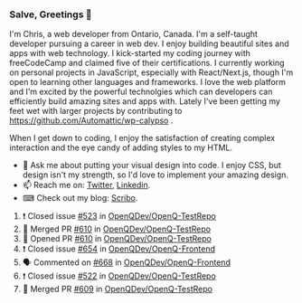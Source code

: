 ### Salve, Greetings 👋

I'm Chris, a web developer from Ontario, Canada. I'm a self-taught developer pursuing a career in web dev. I enjoy building beautiful sites and apps with web technology.
I kick-started my coding journey with freeCodeCamp and claimed five of their certifications.  I currently working on personal projects in JavaScript, especially with React/Next.js, though I'm open to learning other languages and frameworks. I love the web platform and I'm excited by the powerful technolgies which can developers can efficiently build amazing sites and apps with. Lately I've been getting my feet wet with larger projects by contributing to https://github.com/Automattic/wp-calypso .

When I get down to coding, I enjoy the satisfaction of creating complex interaction and the eye candy of adding styles to my HTML. 

- 💬 Ask me about putting your visual design into code. I enjoy CSS, but design isn't my strength, so I'd love to implement your amazing design.
- 📫 Reach me on: [Twitter](https://twitter.com/Christo28120856), [Linkedin](https://www.linkedin.com/in/christopher-stevers-07b9a5204/).
- ⌨ Check out my blog: [Scribo](https://christopherstevers.cf).
<!--
**Christopher-Stevers/Christopher-Stevers** is a ✨ _special_ ✨ repository because its `README.md` (this file) appears on your GitHub profile.

Here are some ideas to get you started:

- 🔭 I’m currently working on ...
- 🌱 I’m currently learning ...
- 👯 I’m looking to collaborate on ...
- 🤔 I’m looking for help with ...
- 😄 Pronouns: ...
- ⚡ Fun fact: ...
-->

<!--START_SECTION:activity-->
1. ❗️ Closed issue [#523](https://github.com/OpenQDev/OpenQ-TestRepo/issues/523) in [OpenQDev/OpenQ-TestRepo](https://github.com/OpenQDev/OpenQ-TestRepo)
2. 🎉 Merged PR [#610](https://github.com/OpenQDev/OpenQ-TestRepo/pull/610) in [OpenQDev/OpenQ-TestRepo](https://github.com/OpenQDev/OpenQ-TestRepo)
3. 💪 Opened PR [#610](https://github.com/OpenQDev/OpenQ-TestRepo/pull/610) in [OpenQDev/OpenQ-TestRepo](https://github.com/OpenQDev/OpenQ-TestRepo)
4. ❗️ Closed issue [#654](https://github.com/OpenQDev/OpenQ-Frontend/issues/654) in [OpenQDev/OpenQ-Frontend](https://github.com/OpenQDev/OpenQ-Frontend)
5. 🗣 Commented on [#668](https://github.com/OpenQDev/OpenQ-Frontend/issues/668) in [OpenQDev/OpenQ-Frontend](https://github.com/OpenQDev/OpenQ-Frontend)
6. ❗️ Closed issue [#522](https://github.com/OpenQDev/OpenQ-TestRepo/issues/522) in [OpenQDev/OpenQ-TestRepo](https://github.com/OpenQDev/OpenQ-TestRepo)
7. 🎉 Merged PR [#609](https://github.com/OpenQDev/OpenQ-TestRepo/pull/609) in [OpenQDev/OpenQ-TestRepo](https://github.com/OpenQDev/OpenQ-TestRepo)
<!--END_SECTION:activity-->
